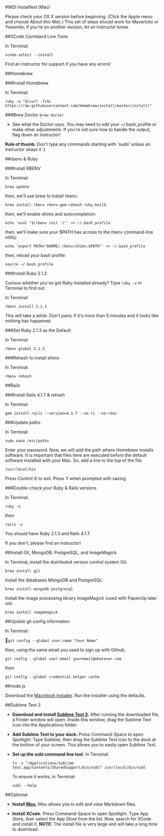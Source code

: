#WDI Installfest (Mac)

Please check your OS X version before beginning. (Click the Apple menu and choose *About this Mac*.) This set of steps should work for Mavericks or Yosemite; if you're on another version, let an instructor know.



##XCode Command Line Tools

In Terminal:

`xcode-select --install`

Find an instructor for support if you have any errors!

##Homebrew

###Install Homebrew

In Terminal:

`ruby -e "$(curl -fsSL https://raw.githubusercontent.com/Homebrew/install/master/install)"`


###Brew Doctor
`brew doctor`

- See what the Doctor says.  You may need to edit your ~/.bash_profile or make other adjustments. If you're not sure how to handle the output, flag down an instructor!

**Rule of thumb:** Don't type any commands starting with 'sudo' unless an instructor okays it :)


##rbenv & Ruby

###Install RBENV

In Terminal:

`brew update`

then, we'll use brew to install rbenv:

`brew install rbenv rbenv-gem-rehash ruby-build`

then, we'll enable shims and autocompletion:

`echo 'eval "$(rbenv init -)"' >> ~/.bash_profile`

then, we'll make sure your $PATH has access to the rbenv command-line utility:

`echo 'export PATH="$HOME/.rbenv/shims:$PATH"' >> ~/.bash_profile`

then, reload your bash profile:

`source ~/.bash_profile`



###Install Ruby 2.1.3

Curious whether you've got Ruby installed already? Type `ruby -v` in Terminal to find out.


In Terminal:

`rbenv install 2.1.3`

This will take a while. Don't panic if it's more than 5 minutes and it looks like nothing has happened.

###Set Ruby 2.1.3 as the Default

In Terminal:

`rbenv global 2.1.3`


###Rehash to install shims

In Terminal:

`rbenv rehash`


##Rails

###Install Rails 4.1.7 & rehash

In Terminal: 

`gem install rails --version=4.1.7 --no-ri --no-rdoc`

###Update paths

In Terminal:

`sudo nano /etc/paths`

Enter your password. Now, we will add the path where Homebrew installs software. It is important that files here are executed before the default software installed with your Mac. So, add a line to the top of the file:

`/usr/local/bin`

Press Control-X to exit. Press Y when prompted with saving.

###Double-check your Ruby & Rails versions

In Terminal:

`ruby -v`

then 

`rails -v`

You should have Ruby 2.1.3 and Rails 4.1.7. 

If you don't, please find an instructor!


##Install Git, MongoDB, PostgreSQL, and ImageMagick

In Terminal, install the distributed version control system Git:

`brew install git`

Install the databases MongoDB and PostgreSQL:

`brew install mongodb postgresql`

Install the image processing library ImageMagick (used with Paperclip later on):

`brew install imagemagick`


##Update git config information

In Terminal:

`git config --global user.name "Your Name"`

then, using the same email you used to sign up with Github,

`git config --global user.email youremail@whatever.com`

then

`git config --global credential.helper cache`


##node.js

Download the [Macintosh Installer](http://nodejs.org/dist/v0.10.33/node-v0.10.33.pkg). Run the installer using the defaults.


##Sublime Text 3

+ **Download and install [Sublime Text 3](http://c758482.r82.cf2.rackcdn.com/Sublime%20Text%20Build%203065.dmg).** After running the downloaded file, a Finder window will open. Inside this window, drag the Sublime Text icon into the Applications folder.

+ **Add Sublime Text to your dock.** Press Command-Space to open Spotlight. Type Sublime, then drag the Sublime Text icon to the dock at the bottom of your screen. This allows you to easily open Sublime Text.

+ **Set up the subl command line tool.** In Terminal:

	`ln -s "/Applications/Sublime Text.app/Contents/SharedSupport/bin/subl" /usr/local/bin/subl`

	To ensure it works, in Terminal:
	
	`subl --help` 

##Optional

+ **Install [Mou](http://25.io/mou/download/Mou.zip).** Mou allows you to edit and view Markdown files.

+ **Install XCode.** Press Command-Space to open Spotlight. Type App Store, then select the App Store from the list. Now, search for XCode and install it. **NOTE:** The install file is very large and will take a long time to download.
